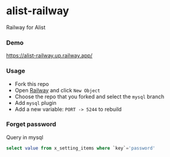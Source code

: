 # alist-railway
Railway for Alist
### Demo
https://alist-railway.up.railway.app/

### Usage
- Fork this repo
- Open [Railway](https://railway.app?referralCode=4yFTiF) and click `New Object`
- Choose the repo that you forked and select the `mysql` branch
- Add `mysql` plugin
- Add a new variable: `PORT -> 5244` to rebuild

### Forget password
Query in mysql
```sql
select value from x_setting_items where `key`='password'
```


